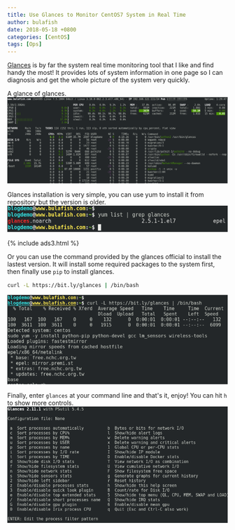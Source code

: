 ```yaml
---
title: Use Glances to Monitor CentOS7 System in Real Time
author: bulafish
date: 2018-05-18 +0800
categories: [CentOS]
tags: [Ops]
---
```


[Glances](https://nicolargo.github.io/glances/) is by far the system real time monitoring tool that I like and find handy the most!  It provides lots of system information in one page so I can diagnosis and get the whole picture of the system very quickly.

A glance of glances.  
![glances](/assets/img/2018051802.png)

Glances installation is very simple, you can use yum to install it from repository but the version is older.  
![glances](/assets/img/2018051803.png)

{% include ads3.html %}

Or you can use the command provided by the glances official to install the lastest version.  It will install some required packages to the system first, then finally use `pip` to install glances.
```bash
curl -L https://bit.ly/glances | /bin/bash
```
![glances](/assets/img/2018051801.png)

Finally, enter `glances` at your command line and that's it, enjoy!  You can hit `h` to show more controls.  
![glances](/assets/img/2018051804.png)
